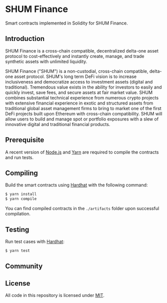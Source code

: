 # SHUM Finance

Smart contracts implemented in Solidity for SHUM Finance.

## Introduction

SHUM Finance is a cross-chain compatible, decentralized delta-one asset protocol to cost-effectively and instantly create, manage, and trade synthetic assets with unlimited liquidity.

SHUM Finance ("SHUM") is a non-custodial, cross-chain compatible, delta-one asset protocol. SHUM's long term DeFi vision is to increase inclusiveness and democratize access to investment assets (digital and traditional). Tremendous value exists in the ability for investors to easily and quickly invest, save fees, and secure assets at fair market value. SHUM combines substantial technical experience from numerous crypto projects with extensive financial experience in exotic and structured assets from traditional global asset management firms to bring to market one of the first DeFi projects built upon Ethereum with cross-chain compatibility. SHUM will allow users to build and manage spot or portfolio exposures with a slew of innovative digital and traditional financial products.

## Prerequisite

A recent version of [Node.js](https://nodejs.org/) and [Yarn](https://yarnpkg.com/) are required to compile the contracts and run tests.

## Compiling

Build the smart contracts using [Hardhat](https://hardhat.org/) with the following command:

```sh
$ yarn install
$ yarn compile
```

You can find compiled contracts in the `./artifacts` folder upon successful compilation.

## Testing

Run test cases with [Hardhat](https://hardhat.org/):

```sh
$ yarn test
```

## Community

## License

All code in this repository is licensed under [MIT](./LICENSE).
